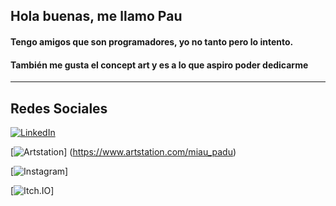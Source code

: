 ## Hola buenas, me llamo Pau
#### Tengo amigos que son programadores, yo no tanto pero lo intento.
#### También me gusta el concept art y es a lo que aspiro poder dedicarme
---

## Redes Sociales

[![LinkedIn](https://img.shields.io/badge/LinkedIn-PauMadorell-0077B5?style=for-the-badge&logo=linkedin&logoColor=white&labelColor=101010)](https://www.linkedin.com/in/pau-madorell-taulats-765431224/)  

[![Artstation](https://img.shields.io/badge/Artstation-MiauPadu-0077B5?style=for-the-badge&logo=Artstation&logoColor=white&labelColor=101010)]
(https://www.artstation.com/miau_padu)

[![Instagram](https://img.shields.io/badge/Artstation-MiauPadu-0077B5?style=for-the-badge&logo=Artstation&logoColor=white&labelColor=101010)]


[![Itch.IO](https://img.shields.io/badge/Artstation-MiauPadu-0077B5?style=for-the-badge&logo=Artstation&logoColor=white&labelColor=101010)]
